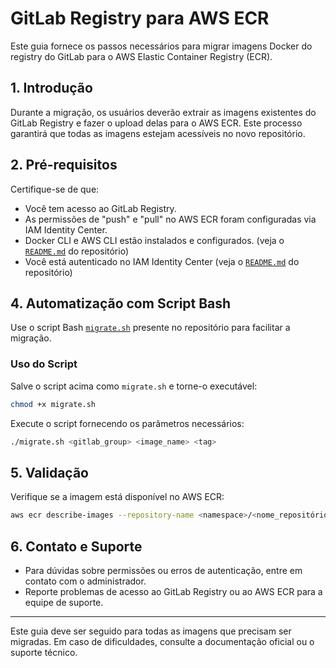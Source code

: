 # GitLab Registry para AWS ECR

Este guia fornece os passos necessários para migrar imagens Docker do registry
do GitLab para o AWS Elastic Container Registry (ECR).

## 1. Introdução

Durante a migração, os usuários deverão extrair as imagens existentes do GitLab
Registry e fazer o upload delas para o AWS ECR. Este processo garantirá que
todas as imagens estejam acessíveis no novo repositório.

## 2. Pré-requisitos

Certifique-se de que:

- Você tem acesso ao GitLab Registry.
- As permissões de "push" e "pull" no AWS ECR foram configuradas via IAM
Identity Center.
- Docker CLI e AWS CLI estão instalados e configurados. (veja o
[`README.md`](../README.md) do repositório)
- Você está autenticado no IAM Identity Center (veja o
[`README.md`](../README.md) do repositório)

## 4. Automatização com Script Bash

Use o script Bash [`migrate.sh`](./migrate.sh) presente no repositório para
facilitar a migração.

### Uso do Script

Salve o script acima como `migrate.sh` e torne-o executável:

```bash
chmod +x migrate.sh
```

Execute o script fornecendo os parâmetros necessários:

```bash
./migrate.sh <gitlab_group> <image_name> <tag>
```

## 5. Validação

Verifique se a imagem está disponível no AWS ECR:

```bash
aws ecr describe-images --repository-name <namespace>/<nome_repositório>
```

## 6. Contato e Suporte

- Para dúvidas sobre permissões ou erros de autenticação, entre em contato com
o administrador.
- Reporte problemas de acesso ao GitLab Registry ou ao AWS ECR para a equipe de suporte.

---

Este guia deve ser seguido para todas as imagens que precisam ser migradas. Em
caso de dificuldades, consulte a documentação oficial ou o suporte técnico.
